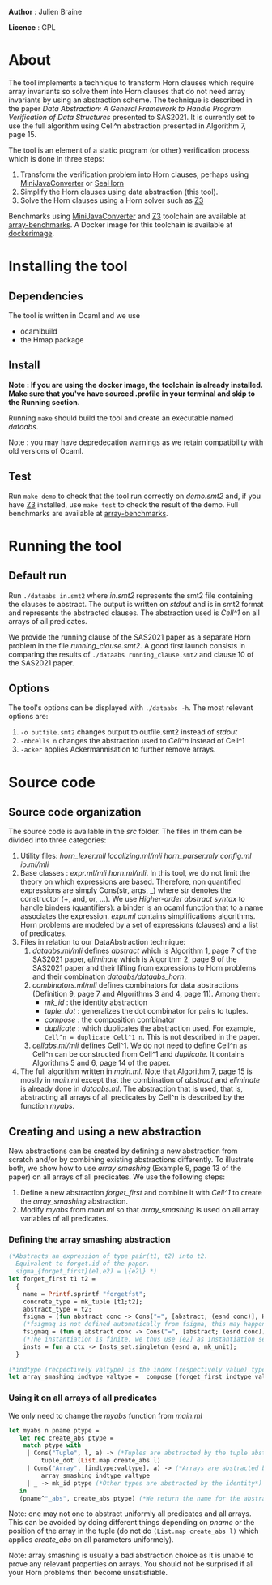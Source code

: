 __Author__ : Julien Braine

__Licence__ : GPL

# About

The tool implements a technique to transform Horn clauses which require array invariants so solve them into
Horn clauses that do not need array invariants by using an abstraction scheme. The technique is described in the paper 
*Data Abstraction: A General Framework to Handle Program Verification of Data Structures* presented to SAS2021. 
It is currently set to use the full algorithm using Cell^n abstraction presented in Algorithm 7, page 15.

The tool is an element of a static program (or other) verification process which is done in three steps:
1. Transform the verification problem into Horn clauses, perhaps using [MiniJavaConverter](https://github.com/vaphor/hornconverter) or [SeaHorn](https://github.com/seahorn/seahorn)
2. Simplify the Horn clauses using data abstraction (this tool).
3. Solve the Horn clauses using a Horn solver such as [Z3](https://github.com/Z3Prover/z3)

Benchmarks using [MiniJavaConverter](https://github.com/vaphor/hornconverter) and [Z3](https://github.com/Z3Prover/z3) toolchain are available at [array-benchmarks](https://github.com/vaphor/array-benchmarks). A Docker image for this toolchain is available at [dockerimage](https://hub.docker.com/r/jbraine/data_abstraction_benchmarks).


# Installing the tool

## Dependencies

The tool is written in Ocaml and we use
- ocamlbuild
- the Hmap package

## Install
__Note : If you are using the docker image, the toolchain is already installed. Make sure that you've have sourced .profile in your terminal and skip to the Running section.__

Running `make` should build the tool and create an executable named *dataabs*.

Note : you may have depredecation warnings as we retain compatibility with old versions of Ocaml.

## Test

Run `make demo` to check that the tool run correctly on *demo.smt2* and, if you have [Z3](https://github.com/Z3Prover/z3) installed, use `make test` to check the result
of the demo. Full benchmarks are available at [array-benchmarks](https://github.com/vaphor/array-benchmarks).

# Running the tool

## Default run 

Run `./dataabs in.smt2` where *in.smt2* represents the smt2 file containing the clauses to abstract.
The output is written on *stdout* and is in smt2 format and represents the abstracted clauses.
The abstraction used is *Cell^1* on all arrays of all predicates.

We provide the running clause of the SAS2021 paper as a separate Horn problem in the file *running_clause.smt2*. 
A good first launch consists in comparing the results of `./dataabs running_clause.smt2` and clause 10 of the SAS2021 paper.


## Options

The tool's options can be displayed with `./dataabs -h`. The most relevant options are:
1. `-o outfile.smt2` changes output to outfile.smt2 instead of *stdout*
2. `-nbcells n` changes the abstraction used to *Cell^n* instead of Cell^1
3. `-acker` applies Ackermannisation to further remove arrays.

# Source code

## Source code organization
The source code is available in the *src* folder. The files in them can be divided into three categories:
1. Utility files:  *horn_lexer.mll localizing.ml/mli horn_parser.mly config.ml io.ml/mli*
2. Base classes : *expr.ml/mli horn.ml/mli*. In this tool, we do not limit the theory on which expressions are based. 
   Therefore, non quantified expressions are simply Cons(str, args, _) where str denotes the constructor (+, and, or, ...).
   We use *Higher-order abstract syntax* to handle binders (quantifiers): a binder is an ocaml function that to a name associates the expression.
   *expr.ml* contains simplifications algorithms.
   Horn problems are modeled by a set of expressions (clauses) and a list of predicates.
3. Files in relation to our DataAbstraction technique:
    1. *dataabs.ml/mli* defines *abstract* which is Algorithm 1, page 7 of the SAS2021 paper, *eliminate*  which is Algorithm 2, page 9 of the SAS2021 paper
        and their lifting from expressions to Horn problems and their combination *dataabs/dataabs_horn*.
    2. *combinators.ml/mli* defines combinators for data abstractions (Definition 9, page 7 and Algorithms 3 and 4, page 11). Among them:
        - *mk_id* : the identity abstraction
        - *tuple_dot* : generalizes the dot combinator for pairs to tuples.
        - *compose* : the composition combinator
        - *duplicate* : which duplicates the abstraction used. For example, `Cell^n = duplicate Cell^1 n`. This is not described in the paper.
    3. *cellabs.ml/mli* defines Cell^1. We do not need to define Cell^n as Cell^n can be constructed from Cell^1 and *duplicate*.
       It contains Algorithms 5 and 6, page 14 of the paper.
4. The full algorithm written in *main.ml*. Note that Algorithm 7, page 15 is mostly in *main.ml* except that the combination of *abstract* and *eliminate* is already done in *dataabs.ml*.
   The abstraction that is used, that is, abstracting all arrays of all predicates by Cell^n is described by the function *myabs*.

## Creating and using a new abstraction

New abstractions can be created by defining a new abstraction from scratch and/or by combining existing abstractions differently.
To illustrate both, we show how to use *array smashing* (Example 9, page 13 of the paper) on all arrays of all predicates.
We use the following steps:
1. Define a new abstraction *forget_first* and combine it with *Cell^1* to create the *array_smashing* abstraction.
2. Modify *myabs* from *main.ml* so that *array_smashing* is used on all array variables of all predicates.

### Defining the array smashing abstraction

```ocaml
(*Abstracts an expression of type pair(t1, t2) into t2.
  Equivalent to forget.id of the paper.
  sigma_{forget_first}(e1,e2) = \{e2\} *)
let forget_first t1 t2 =                                                                                                                                                                                              
  {                                                                                                                                                                                                        
    name = Printf.sprintf "forgetfst";                                                                                                                                                                            
    concrete_type = mk_tuple [t1;t2];                                                                                                                                                                                     
    abstract_type = t2;  
    fsigma = (fun abstract conc -> Cons("=", [abstract; (esnd conc)], Hmap.empty));   
    (*fsigmaq is not defined automatically from fsigma, this may happend in the near future*)
    fsigmaq = (fun q abstract conc -> Cons("=", [abstract; (esnd conc)], Hmap.empty));  
    (*The instantiation is finite, we thus use [e2] as instantiation set and it is strongly complete*)
    insts = fun a ctx -> Insts_set.singleton (esnd a, mk_unit);                                                                                                                                                 
  }  
  
(*indtype (recpectively valtype) is the index (respectively value) type of the array to abstract*)
let array_smashing indtype valtype =  compose (forget_first indtype valtype) (mk_cellabs indtype valtype)
```
### Using it on all arrays of all predicates

We only need to change the *myabs* function from *main.ml*
```ocaml
let myabs n pname ptype =
   let rec create_abs ptype =
    match ptype with
     | Cons("Tuple", l, a) -> (*Tuples are abstracted by the tuple abstraction*)
         tuple_dot (List.map create_abs l)
     | Cons("Array", [indtype;valtype], a) -> (*Arrays are abstracted by array smashing*)
         array_smashing indtype valtype
     | _ -> mk_id ptype (*Other types are abstracted by the identity*)
   in
   (pname^"_abs", create_abs ptype) (*We return the name for the abstracted predicate and the abstraction*)
```

Note: one may not one to abstract uniformly all predicates and all arrays. 
This can be avoided by doing different things depending on *pname* or the position of the array in the tuple
(do not do `(List.map create_abs l)` which applies *create_abs* on all parameters uniformely).

Note: array smashing is usually a bad abstraction choice as it is unable to prove any relevant properties on arrays. 
You should not be surprised if all your Horn problems then become unsatisfiable.
